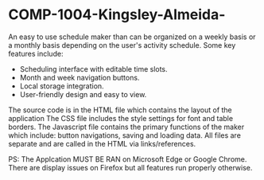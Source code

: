 # COMP-1004-Kingsley-Almeida-
An easy to use schedule maker than can be organized on a weekly basis or a monthly basis depending on the user's activity schedule. 
Some key features include:
-	Scheduling interface with editable time slots.
-	Month and week navigation buttons.
-	Local storage integration.
-	User-friendly design and easy to view.

The source code is in the HTML file which contains the layout of the application
The CSS file includes the style settings for font and table borders.
The Javascript file contains the primary functions of the maker which include: button navigations, saving and loading data.
All files are separate and are called in the HTML via links/references.


PS: The Applcation MUST BE RAN on Microsoft Edge or Google Chrome. There are display issues on Firefox but all features run properly otherwise. 
